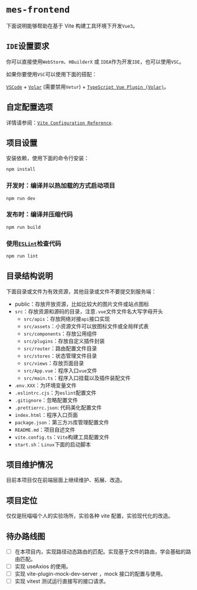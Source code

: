 # `mes-frontend`

下面说明能够帮助在基于 Vite 构建工具环境下开发`Vue3`。

## `IDE`设置要求

你可以直接使用`WebStorm`、`HBuilderX` 或 `IDEA`作为开发`IDE`，也可以使用`VSC`。

如果你要使用`VSC`可以使用下面的搭配：

[`VSCode`](https://code.visualstudio.com/) + [`Volar`](https://marketplace.visualstudio.com/items?itemName=Vue.volar) (需要禁用`Vetur`) + [`TypeScript Vue Plugin (Volar)`](https://marketplace.visualstudio.com/items?itemName=Vue.vscode-typescript-vue-plugin)。

## 自定配置选项

详情请参阅：[`Vite Configuration Reference`](https://vitejs.dev/config/).

## 项目设置

安装依赖，使用下面的命令行安装：

```sh
npm install
```

### 开发时：编译并以热加载的方式启动项目

```sh
npm run dev
```

### 发布时：编译并压缩代码

```sh
npm run build
```

### 使用[`ESLint`](https://eslint.org/)检查代码

```sh
npm run lint
```

## 目录结构说明

下面目录或文件为有效资源，其他目录或文件不要提交到服务端：

- public：存放开放资源，比如比较大的图片文件或站点图标
- `src`：存放资源和源码的目录，注意`.vue`文件文件名大写字母开头
  - `src/apis`：存放网络对接`api`接口实现
  - `src/assets`：小资源文件可以放图标文件或全局样式表
  - `src/components`：存放公用组件
  - `src/plugins`：存放自定义插件封装
  - `src/router`：路由配置文件目录
  - `src/stores`：状态管理文件目录
  - `src/views`：存放页面目录
  - `src/App.vue`：程序入口`vue`文件
  - `src/main.ts`：程序入口挂载以及插件装配文件
- .`env.XXX`：为环境变量文件
- `.eslintrc.cjs`：为`eslint`配置文件
- `.gitignore`：忽略配置文件
- `.prettierrc.json`: 代码美化配置文件
- `index.html`：程序入口页面
- `package.json`：第三方`JS`库管理配置文件
- `README.md`：项目自述文件
- `vite.config.ts`：`Vite`构建工具配置文件
- `start.sh`：`Linux`下面的启动脚本

## 项目维护情况

目前本项目仅在前端层面上继续维护、拓展、改造。

## 项目定位

仅仅是阮喵喵个人的实验场所，实验各种 vite 配置，实验现代化的改造。

## 待办路线图

- [ ] 在本项目内，实现路径动态路由的匹配。实现基于文件的路由，学会基础的路由匹配。
- [ ] 实现 useAxios 的使用。
- [ ] 实现 vite-plugin-mock-dev-server ，mock 接口的配置与使用。
- [ ] 实现 vitest 测试运行直接写的接口请求。
